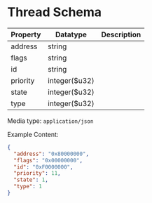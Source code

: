 # Thread Schema

| Property | Datatype       | Description |
| -------- | -------------- | ----------- |
| address  | string         |             |
| flags    | string         |             |
| id       | string         |             |
| priority | integer(\$u32) |             |
| state    | integer(\$u32) |             |
| type     | integer(\$u32) |             |

Media type: `application/json`

Example Content:

```json
{
  "address": "0x80000000",
  "flags": "0x00000000",
  "id": "0xF0000000",
  "priority": 11,
  "state": 1,
  "type": 1
}
```
